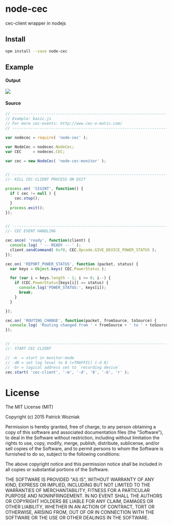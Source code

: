 # node-cec
cec-client wrapper in nodejs

## Install

```bash
npm install --save node-cec
```

## Example

#### Output

![](https://cloud.githubusercontent.com/assets/4481570/15092052/2fce287a-145e-11e6-928b-9ed1fa9caadb.jpg)

#### Source

```javascript
// -------------------------------------------------------------------------- //
// Example: basic.js
// For more cec-events: http://www.cec-o-matic.com/
// -------------------------------------------------------------------------- //

var nodecec = require( 'node-cec' );

var NodeCec = nodecec.NodeCec;
var CEC     = nodecec.CEC;

var cec = new NodeCec( 'node-cec-monitor' );


// -------------------------------------------------------------------------- //
//- KILL CEC-CLIENT PROCESS ON EXIT

process.on( 'SIGINT', function() {
  if ( cec != null ) {
    cec.stop();
  }
  process.exit();
});


// -------------------------------------------------------------------------- //
//- CEC EVENT HANDLING

cec.once( 'ready', function(client) {
  console.log( ' -- READY -- ' );
  client.sendCommand( 0xf0, CEC.Opcode.GIVE_DEVICE_POWER_STATUS );
});

cec.on( 'REPORT_POWER_STATUS', function (packet, status) {
  var keys = Object.keys( CEC.PowerStatus );

  for (var i = keys.length - 1; i >= 0; i--) {
    if (CEC.PowerStatus[keys[i]] == status) {
      console.log('POWER_STATUS:', keys[i]);
      break;
    }
  }

});

cec.on( 'ROUTING_CHANGE', function(packet, fromSource, toSource) {
  console.log( 'Routing changed from ' + fromSource + ' to ' + toSource + '.' );
});


// -------------------------------------------------------------------------- //
//- START CEC CLIENT

// -m  = start in monitor-mode
// -d8 = set log level to 8 (=TRAFFIC) (-d 8)
// -br = logical address set to `recording device`
cec.start( 'cec-client', '-m', '-d', '8', '-b', 'r' );
```



# License

The MIT License (MIT)

Copyright (c) 2015 Patrick Wozniak

Permission is hereby granted, free of charge, to any person obtaining a copy
of this software and associated documentation files (the "Software"), to deal
in the Software without restriction, including without limitation the rights
to use, copy, modify, merge, publish, distribute, sublicense, and/or sell
copies of the Software, and to permit persons to whom the Software is
furnished to do so, subject to the following conditions:

The above copyright notice and this permission notice shall be included in
all copies or substantial portions of the Software.

THE SOFTWARE IS PROVIDED "AS IS", WITHOUT WARRANTY OF ANY KIND, EXPRESS OR
IMPLIED, INCLUDING BUT NOT LIMITED TO THE WARRANTIES OF MERCHANTABILITY,
FITNESS FOR A PARTICULAR PURPOSE AND NONINFRINGEMENT. IN NO EVENT SHALL THE
AUTHORS OR COPYRIGHT HOLDERS BE LIABLE FOR ANY CLAIM, DAMAGES OR OTHER
LIABILITY, WHETHER IN AN ACTION OF CONTRACT, TORT OR OTHERWISE, ARISING FROM,
OUT OF OR IN CONNECTION WITH THE SOFTWARE OR THE USE OR OTHER DEALINGS IN
THE SOFTWARE.
